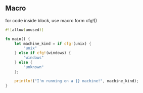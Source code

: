 ## Macro

for code inside block, use macro form cfg!()

```rust
#![allow(unused)]

fn main() {
    let machine_kind = if cfg!(unix) {
        "unix"
    } else if cfg!(windows) {
        "windows"
    } else {
        "unknown"
    };

    println!("I'm running on a {} machine!", machine_kind);
}
```
